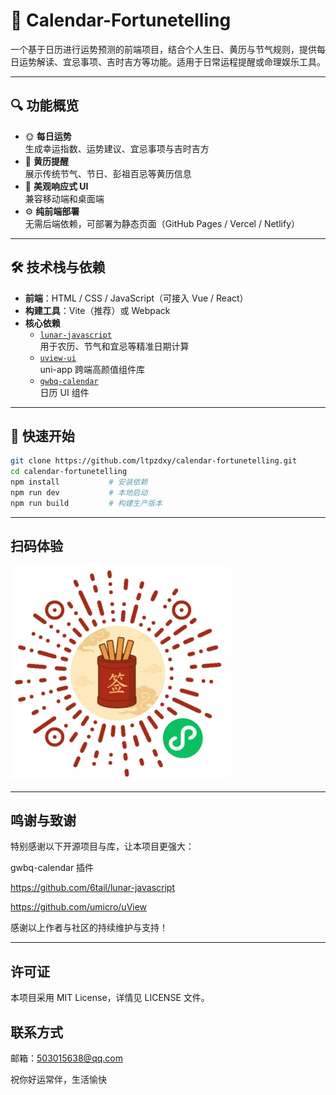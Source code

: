 # 📅 Calendar-Fortunetelling

一个基于日历进行运势预测的前端项目，结合个人生日、黄历与节气规则，提供每日运势解读、宜忌事项、吉时吉方等功能。适用于日常运程提醒或命理娱乐工具。

---

## 🔍 功能概览

- 🌞 **每日运势**  
  生成幸运指数、运势建议、宜忌事项与吉时吉方  
- 📆 **黄历提醒**  
  展示传统节气、节日、彭祖百忌等黄历信息  
- 🎨 **美观响应式 UI**  
  兼容移动端和桌面端  
- ⚙️ **纯前端部署**  
  无需后端依赖，可部署为静态页面（GitHub Pages / Vercel / Netlify）

---

## 🛠 技术栈与依赖

- **前端**：HTML / CSS / JavaScript（可接入 Vue / React）  
- **构建工具**：Vite（推荐）或 Webpack  
- **核心依赖**  
  - [`lunar-javascript`](https://github.com/6tail/lunar-javascript)  
    用于农历、节气和宜忌等精准日期计算  
  - [`uview-ui`](https://github.com/umicro/uView)  
    uni-app 跨端高颜值组件库  
  - [`gwbq-calendar`](https://github.com/gwbq/gwbq-calendar)  
    日历 UI 组件

---

## 🚀 快速开始

```bash
git clone https://github.com/ltpzdxy/calendar-fortunetelling.git
cd calendar-fortunetelling
npm install           # 安装依赖
npm run dev           # 本地启动
npm run build         # 构建生产版本
```

---
##  扫码体验

![小程序二维码](./static/gh_882e213a602d_344.jpg)


---
## 鸣谢与致谢
特别感谢以下开源项目与库，让本项目更强大：

gwbq-calendar 插件

https://github.com/6tail/lunar-javascript

https://github.com/umicro/uView

感谢以上作者与社区的持续维护与支持！

---
## 许可证
本项目采用 MIT License，详情见 LICENSE 文件。

## 联系方式
邮箱：503015638@qq.com



祝你好运常伴，生活愉快